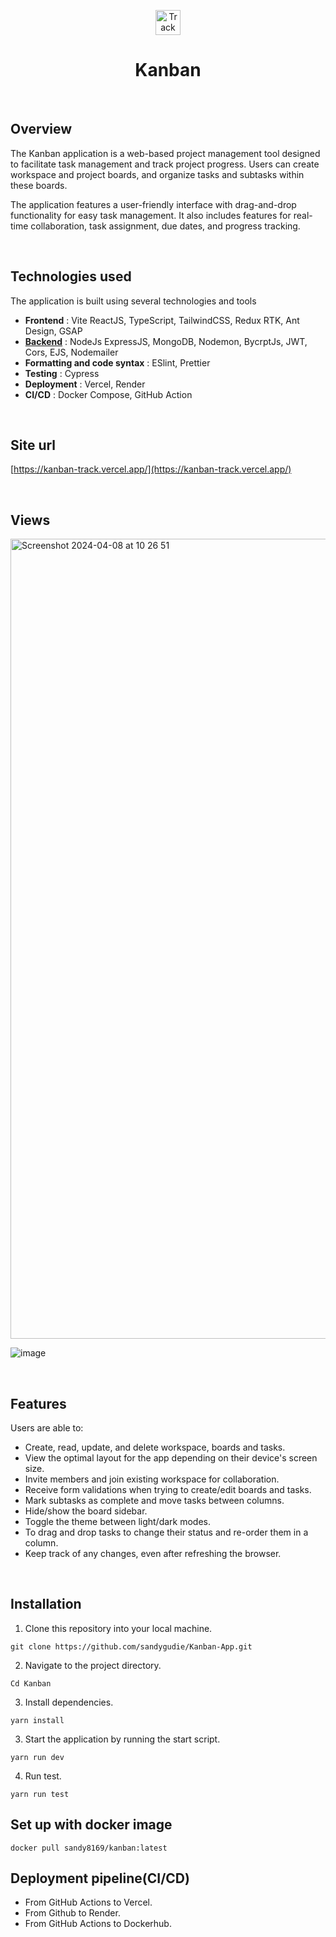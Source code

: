 <p align="center">
  <img width=40 src="https://github.com/sandygudie/Kanban-App/assets/54219127/7017c6f1-0e28-48ef-9c26-25ca558c91ba" alt="Track logo"/>
</p>
<h1 align="center"> Kanban</h2>

<br/> 

## Overview
The Kanban application is a web-based project management tool designed to facilitate task management and track project progress. Users can create workspace and project boards, and organize tasks and subtasks within these boards.

The application features a user-friendly interface with drag-and-drop functionality for easy task management. It also includes features for real-time collaboration, task assignment, due dates, and progress tracking.

<br/>

## Technologies used

The application is built using several technologies and tools
* **Frontend** : Vite ReactJS, TypeScript, TailwindCSS, Redux RTK, Ant Design, GSAP
* **[Backend](https://github.com/sandygudie/kanban-api)** : NodeJs ExpressJS, MongoDB, Nodemon, BycrptJs, JWT, Cors, EJS, Nodemailer 
* **Formatting and code syntax** : ESlint, Prettier
* **Testing** : Cypress
* **Deployment** : Vercel, Render
* **CI/CD** : Docker Compose, GitHub Action

<br/>

## Site url
[https://kanban-track.vercel.app/](https://kanban-track.vercel.app/)

<br/>

## Views
<img width="1280" alt="Screenshot 2024-04-08 at 10 26 51" src="https://github.com/sandygudie/Kanban/assets/54219127/3a1bc34c-3faf-4e4a-b5ab-f098d6dc3419">

![image](https://github.com/sandygudie/Kanban-App/assets/54219127/3edd0818-9867-4573-893d-1aaf0e561097)

<br/>

## Features
Users are able to:

- Create, read, update, and delete workspace, boards and tasks.
- View the optimal layout for the app depending on their device's screen size.
- Invite members and join existing workspace for collaboration.
- Receive form validations when trying to create/edit boards and tasks.
- Mark subtasks as complete and move tasks between columns.
- Hide/show the board sidebar.
- Toggle the theme between light/dark modes.
- To drag and drop tasks to change their status and re-order them in a column.
- Keep track of any changes, even after refreshing the browser.

<br/>

## Installation

1. Clone this repository into your local machine.
```
git clone https://github.com/sandygudie/Kanban-App.git
```
2. Navigate to the project directory.
```
Cd Kanban
```
3. Install dependencies.
```
yarn install
```
3. Start the application by running the start script.
```
yarn run dev
```
4. Run test.
```
yarn run test
```


## Set up with docker image
```
docker pull sandy8169/kanban:latest
```



## Deployment pipeline(CI/CD)
 - From GitHub Actions to Vercel.
 - From Github to Render.
 - From GitHub Actions to Dockerhub.

